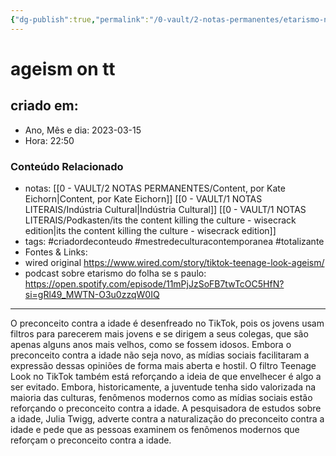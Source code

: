 ```yaml
---
{"dg-publish":true,"permalink":"/0-vault/2-notas-permanentes/etarismo-no-tiktok/","tags":["permanente","criadordeconteudo","mestredeculturacontemporanea","totalizante"],"dgHomeLink":true,"dgShowLocalGraph":true,"dgShowFileTree":true,"dgEnableSearch":true}
---
```


# ageism on tt

## criado em: 

- Ano, Mês e dia: 2023-03-15
- Hora: 22:50

### Conteúdo Relacionado

- notas: [[0 - VAULT/2 NOTAS PERMANENTES/Content, por Kate Eichorn\|Content, por Kate Eichorn]] [[0 - VAULT/1 NOTAS LITERAIS/Indústria Cultural\|Indústria Cultural]] [[0 - VAULT/1 NOTAS LITERAIS/Podkasten/its the content killing the culture - wisecrack edition\|its the content killing the culture - wisecrack edition]]
- tags: #criadordeconteudo #mestredeculturacontemporanea #totalizante 
- Fontes & Links: 
- wired original https://www.wired.com/story/tiktok-teenage-look-ageism/
- podcast sobre etarismo do folha se s paulo: https://open.spotify.com/episode/11mPjJzSoFB7twTcOC5HfN?si=gRl49_MWTN-O3u0zzqW0IQ
---

O preconceito contra a idade é desenfreado no TikTok, pois os jovens usam filtros para parecerem mais jovens e se dirigem a seus colegas, que são apenas alguns anos mais velhos, como se fossem idosos. Embora o preconceito contra a idade não seja novo, as mídias sociais facilitaram a expressão dessas opiniões de forma mais aberta e hostil. O filtro Teenage Look no TikTok também está reforçando a ideia de que envelhecer é algo a ser evitado. Embora, historicamente, a juventude tenha sido valorizada na maioria das culturas, fenômenos modernos como as mídias sociais estão reforçando o preconceito contra a idade. A pesquisadora de estudos sobre a idade, Julia Twigg, adverte contra a naturalização do preconceito contra a idade e pede que as pessoas examinem os fenômenos modernos que reforçam o preconceito contra a idade.